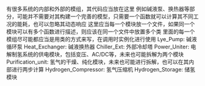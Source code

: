 有很多系统的内部和外部的模组，其代码应当放在这里
例如碱液泵、换热器等部分，可能并不需要对其构建一个完善的模型，只需要一个函数就可以计算其不同工况的能耗，也可以忽略其动态响应
这里应当每一个模块放一个文件，如果同一个模块可以有多个函数进行描述，则应该在同一个文件中放置多个类
里面的每一个模组尽可能都应当是用类的方式来写，在调用时实例化进行使用
Lye_Pump: 碱液循环泵
Heat_Exchanger: 碱液换热器
Chiller_Ext: 外部冷却塔
Power_Uniter: 电解制氢系统的供电模块，包括变压、AC/DC等，未来也可能拆解为两个模块
Purification_unit: 氢气的干燥、纯化模块，未来也可能进行拆解，也可以在其内部进行两步计算
Hydrogen_Compressor: 氢气压缩机
Hydrogen_Storage: 储氢模块